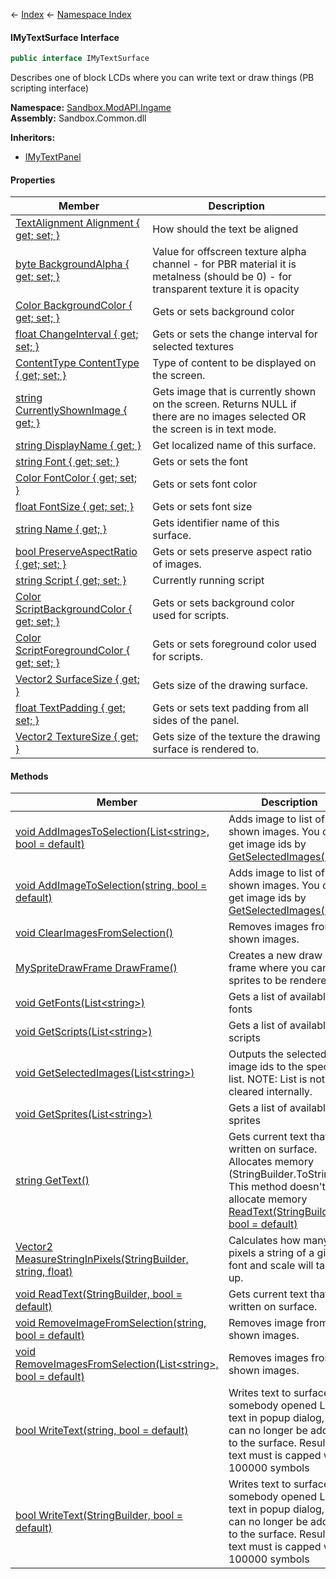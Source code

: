 ← [Index](Api-Index) ← [Namespace Index](Namespace-Index)

#### IMyTextSurface Interface

```csharp
public interface IMyTextSurface
```

Describes one of block LCDs where you can write text or draw things (PB scripting interface)

**Namespace:** [Sandbox.ModAPI.Ingame](Sandbox.ModAPI.Ingame)  
**Assembly:** Sandbox.Common.dll

**Inheritors:**  
* [IMyTextPanel](Sandbox.ModAPI.Ingame.IMyTextPanel)

#### Properties

|Member|Description|
|---|---|
|[TextAlignment Alignment { get; set; }](Sandbox.ModAPI.Ingame.IMyTextSurface.Alignment)|How should the text be aligned|
|[byte BackgroundAlpha { get; set; }](Sandbox.ModAPI.Ingame.IMyTextSurface.BackgroundAlpha)|Value for offscreen texture alpha channel - for PBR material it is metalness (should be 0) - for transparent texture it is opacity|
|[Color BackgroundColor { get; set; }](Sandbox.ModAPI.Ingame.IMyTextSurface.BackgroundColor)|Gets or sets background color|
|[float ChangeInterval { get; set; }](Sandbox.ModAPI.Ingame.IMyTextSurface.ChangeInterval)|Gets or sets the change interval for selected textures|
|[ContentType ContentType { get; set; }](Sandbox.ModAPI.Ingame.IMyTextSurface.ContentType)|Type of content to be displayed on the screen.|
|[string CurrentlyShownImage { get; }](Sandbox.ModAPI.Ingame.IMyTextSurface.CurrentlyShownImage)|Gets image that is currently shown on the screen. Returns NULL if there are no images selected OR the screen is in text mode.|
|[string DisplayName { get; }](Sandbox.ModAPI.Ingame.IMyTextSurface.DisplayName)|Get localized name of this surface.|
|[string Font { get; set; }](Sandbox.ModAPI.Ingame.IMyTextSurface.Font)|Gets or sets the font|
|[Color FontColor { get; set; }](Sandbox.ModAPI.Ingame.IMyTextSurface.FontColor)|Gets or sets font color|
|[float FontSize { get; set; }](Sandbox.ModAPI.Ingame.IMyTextSurface.FontSize)|Gets or sets font size|
|[string Name { get; }](Sandbox.ModAPI.Ingame.IMyTextSurface.Name)|Gets identifier name of this surface.|
|[bool PreserveAspectRatio { get; set; }](Sandbox.ModAPI.Ingame.IMyTextSurface.PreserveAspectRatio)|Gets or sets preserve aspect ratio of images.|
|[string Script { get; set; }](Sandbox.ModAPI.Ingame.IMyTextSurface.Script)|Currently running script|
|[Color ScriptBackgroundColor { get; set; }](Sandbox.ModAPI.Ingame.IMyTextSurface.ScriptBackgroundColor)|Gets or sets background color used for scripts.|
|[Color ScriptForegroundColor { get; set; }](Sandbox.ModAPI.Ingame.IMyTextSurface.ScriptForegroundColor)|Gets or sets foreground color used for scripts.|
|[Vector2 SurfaceSize { get; }](Sandbox.ModAPI.Ingame.IMyTextSurface.SurfaceSize)|Gets size of the drawing surface.|
|[float TextPadding { get; set; }](Sandbox.ModAPI.Ingame.IMyTextSurface.TextPadding)|Gets or sets text padding from all sides of the panel.|
|[Vector2 TextureSize { get; }](Sandbox.ModAPI.Ingame.IMyTextSurface.TextureSize)|Gets size of the texture the drawing surface is rendered to.|

#### Methods

|Member|Description|
|---|---|
|[void AddImagesToSelection(List\<string>, bool = default)](Sandbox.ModAPI.Ingame.IMyTextSurface.AddImagesToSelection)|Adds image to list of shown images. You can get image ids by [GetSelectedImages(List<string>)](Sandbox.ModAPI.Ingame.IMyTextSurface.GetSelectedImages) |
|[void AddImageToSelection(string, bool = default)](Sandbox.ModAPI.Ingame.IMyTextSurface.AddImageToSelection)|Adds image to list of shown images. You can get image ids by [GetSelectedImages(List<string>)](Sandbox.ModAPI.Ingame.IMyTextSurface.GetSelectedImages) |
|[void ClearImagesFromSelection()](Sandbox.ModAPI.Ingame.IMyTextSurface.ClearImagesFromSelection)|Removes images from shown images.|
|[MySpriteDrawFrame DrawFrame()](Sandbox.ModAPI.Ingame.IMyTextSurface.DrawFrame)|Creates a new draw frame where you can add sprites to be rendered.|
|[void GetFonts(List\<string>)](Sandbox.ModAPI.Ingame.IMyTextSurface.GetFonts)|Gets a list of available fonts|
|[void GetScripts(List\<string>)](Sandbox.ModAPI.Ingame.IMyTextSurface.GetScripts)|Gets a list of available scripts|
|[void GetSelectedImages(List\<string>)](Sandbox.ModAPI.Ingame.IMyTextSurface.GetSelectedImages)|Outputs the selected image ids to the specified list. NOTE: List is not cleared internally.|
|[void GetSprites(List\<string>)](Sandbox.ModAPI.Ingame.IMyTextSurface.GetSprites)|Gets a list of available sprites|
|[string GetText()](Sandbox.ModAPI.Ingame.IMyTextSurface.GetText)|Gets current text that is written on surface. Allocates memory (StringBuilder.ToString())! This method doesn't allocate memory [ReadText(StringBuilder, bool = default)](Sandbox.ModAPI.Ingame.IMyTextSurface.ReadText) |
|[Vector2 MeasureStringInPixels(StringBuilder, string, float)](Sandbox.ModAPI.Ingame.IMyTextSurface.MeasureStringInPixels)|Calculates how many pixels a string of a given font and scale will take up.|
|[void ReadText(StringBuilder, bool = default)](Sandbox.ModAPI.Ingame.IMyTextSurface.ReadText)|Gets current text that is written on surface.|
|[void RemoveImageFromSelection(string, bool = default)](Sandbox.ModAPI.Ingame.IMyTextSurface.RemoveImageFromSelection)|Removes image from shown images.|
|[void RemoveImagesFromSelection(List\<string>, bool = default)](Sandbox.ModAPI.Ingame.IMyTextSurface.RemoveImagesFromSelection)|Removes images from shown images.|
|[bool WriteText(string, bool = default)](Sandbox.ModAPI.Ingame.IMyTextSurface.WriteText)|Writes text to surface. If somebody opened LCD text in popup dialog, text can no longer be added to the surface. Resulting text must is capped with 100000 symbols|
|[bool WriteText(StringBuilder, bool = default)](Sandbox.ModAPI.Ingame.IMyTextSurface.WriteText)|Writes text to surface. If somebody opened LCD text in popup dialog, text can no longer be added to the surface. Resulting text must is capped with 100000 symbols|

